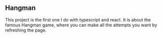 ## Hangman

This project is the first one I do with typescript and react. It is about the famous Hangman game, where you can make all the attempts you want by refreshing the page.